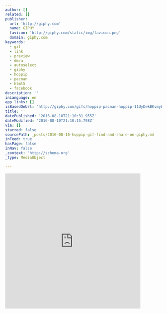 ```yaml
---
author: []
related: []
publisher:
  url: 'http://giphy.com'
  name: GIPHY
  favicon: 'http://giphy.com/static/img/favicon.png'
  domain: giphy.com
keywords:
  - gif
  - link
  - preview
  - dmca
  - autoselect
  - giphy
  - hoppip
  - pacman
  - html5
  - facebook
description: ''
inLanguage: en
app_links: []
isBasedOnUrl: 'http://giphy.com/gifs/hoppip-pacman-hoppip-11UyDwkBKvmybe'
title: ''
datePublished: '2016-08-10T21:10:31.955Z'
dateModified: '2016-08-10T21:10:15.798Z'
via: {}
starred: false
sourcePath: _posts/2016-08-10-hoppip-gif-find-and-share-on-giphy.md
inFeed: true
hasPage: false
inNav: false
_context: 'http://schema.org'
_type: MediaObject

---
```

<iframe src="http://cdn.embedly.com/widgets/media.html?src=https%3A%2F%2Fgiphy.com%2Fembed%2F11UyDwkBKvmybe%2Ftwitter%2Fiframe&amp;src_secure=1&amp;url=http%3A%2F%2Fgiphy.com%2Fgifs%2Fhoppip-pacman-hoppip-11UyDwkBKvmybe&amp;image=https%3A%2F%2Fmedia.giphy.com%2Fmedia%2F11UyDwkBKvmybe%2Fgiphy.gif&amp;key=b7d04c9b404c499eba89ee7072e1c4f7&amp;type=text%2Fhtml&amp;schema=giphy" width="435" height="435" scrolling="no" frameborder="0" allowfullscreen="" style=""></iframe>